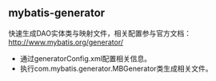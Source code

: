 ## mybatis-generator

快速生成DAO实体类与映射文件，相关配置参与官方文档：http://www.mybatis.org/generator/

- 通过generatorConfig.xml配置相关信息。
- 执行com.mybatis.generator.MBGenerator类生成相关文件。
